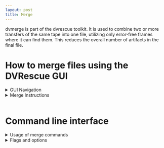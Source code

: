 ```yaml
---
layout: post
title: Merge
---
```


dvmerge is part of the dvrescue toolkit. It is used to combine two or more transfers of the same tape into one file, utilizing only error-free frames where it can find them. This reduces the overall number of artifacts in the final file.

# How to merge files using the DVRescue GUI

<details markdown=1>
  <summary markdown="span">GUI Navigation</summary>

## GUI Navigation

<a href="{{ site.baseurl }}/images/merge_gui.png"><img alt="Merge GUI" src="{{ site.baseurl }}/images/merge_gui.png"></a>

### Input files

A file list will populate containing any files you have already been working on in other tabs. 

- **Add files:** Files can be added by either clicking the folder with a plus symbol or by dragging and dropping in the files (you can add either DV files or the XML files created during capture or analysis). 
- **Remove files:** You can remove any of these file from the list by clicking on the **X**.

### Files to Merge

Files are added here from the larger file list on the left. Only files that have been added here will be merged. Files listed here are color coordinated to the Summary table below. The first file is the primary, and the rest of the files are used to substitute frames that contain errors in the primary file.

You can also indicate whether you would like the final merged file to be saved in the same directory or elsewhere.

### Merge Results Table

This shows all of the merged files that have been created this session. The entire file path is listed as well as an icon that shows its current status.

<a href="{{ site.baseurl }}/images/packagerIcons.png"><img alt="Packaging Status Icon Key" src="{{ site.baseurl }}/images/packagerIcons.png"></a>

### Summary

This part of the GUI displays the results of a merge by providing a problem frame list and allowing you to investigate them further using a frame comparison viewer (dvloupe) to see how files were merged and which issues were resolved/unresolved. 

- **Summary:** This table provides the results of the merging process by listing every frame that contained errors in the primary file. The color of each frame is coordinated to the file that was used for the frame in question and the problematic blocks are highlighted in the same color. 
- **dvloupe:** You can click on the rows to view the merged results in dvloupe. Clicking the file selection number will open a pop-up window that shows you the corresponding frame for every file, with errors highlighted in correspondence with the color code used above. The final image will be what is present in the merged file.
- See the Merge Summary section below for more details.

</details>

<details markdown=1>
  <summary markdown="span">Merge Instructions</summary>

## GUI Merge

### Additional Captures & Review

1. Clean your deck (even if you don’t think it’s a headclog, it might be helpful). If you think the issue originated from a malfunctioning deck, try using another one that is <a href="{{ site.baseurl }}/sections/deck_guide.html">compatible with the tape</a>.
	1. Please note: merging two files captured from two different decks doesn’t always work properly. It’s advisable to merge files captured from the same deck. 
2. Using dvcapture (either via vrecord or the DVRescue GUI), capture the tape multiple times. 2-3 times is advised to create an initial assessment of the problem spots in the tape.
	1. If you are unsure if the errors occurred in the same blocks, you can skip to Step 4 to compare the first two captures before deciding to create additional ones for a merge.
	2. Make sure that you modify the identifier so that you know that the files are various captures of the same tape and don’t accidentally overwrite the original or delete it. For example, if the original identifier is “1234.dv” you could add a suffix to the first captured file, (such as “pass-01”). Use this suffix for each subsequent capture (“1234_pass-02, 1234_pass-03, etc.)
3. Compare the files in the Anaylsis tab. From the list of problematic frames generated by each file, scan to see if there are any of the same frame numbers across the list. Please see <a href="{{ site.baseurl }}/sections/analysis.html">the Analyze documentation</a> for details on how to assess the two files. 

### Merging

4. In the DVRescue GUI, navigate to the **Merge** tab from the menu on the left side.
5. Under **Input Files**, a file list will populate containing any files you have already been working on in other tabs. You can remove any of these with the **X** next to the file name and you can import other files by clicking the folder icon with a plus symbol or by dragging and dropping the files into the window. Add all of the transfers you made for the single tape.
6. Click and drag all files you want to merge to the **Files to Merge** box. The first one you add will be the primary file.
	1. There is no current limit on the number of files that can be merged, but it is not usually worthwhile to merge more than four or five files, as this is sufficient to eliminate virtually all transient artifacts.
7. Select the radio button indicating if you would like the merged output file to save to the same folder or a different location. The default is to save the merged file into the same directory. If you want to select a different location, follow the instructions below:
	1. Click the three dots next to the **Specify path** field.
	2. From the pop-up window that appears, navigate to the location where you want the file to be saved. You can create a new folder if needed.
	3. Enter a file name. Make sure it is unique to the original ID so it doesn’t get confused with the original or accidentally overridden.
	4. Click **Save**. 
8. Once you are certain you are ready, click the **Merge** button to begin the merge process.
9. Wait for the Merge Results window to show that your file is finished. Time for completion varies depending on the length of the recording, the number of files being used in the merge, your computer and the number of problem frames in the file. 
10. You may review the results in the **Summary** window or open the merged file to watch it in your preferred playback software.

### Merge Summary Review

11. The summary window displays both an overall summary of the merging process and a table of problematic frames that were merged, including which files blocks and full frames were selected from.
12. The summary overview provides a comparison between the original file (the first one that was added to the merge) and the merged file. Comparison details include missing frames, bad blocks, and the usage of each file included in the merge. 
13. The table in the summary window provides the results of the merging process by listing every frame that contained errors in the primary file. The color of each frame is coordinated to the file that was used for the frame in question and the problematic blocks are highlighted in the same color. You can click on the rows to view the merged results in dvloupe. 
14. File Selection tells you which file it eventually chose the frame from. An X means that no file had a perfect version of that frame, so dvmerge had to use parts of multiple files to piece together an error-reduced frame.
15. Status reports the status of the frame in every file that was provided. A red light means the frame had a problem in that file, a green light means it was a good frame, and a gray light means the frame was entirely missing from that file.
16. Clicking the file selection number will open a pop-up window that shows you the corresponding frame for every file, with errors highlighted in correspondence with the color code used above. The final image will be what is present in the merged file.
17. Examples of common types of merging results:

<a href="{{ site.baseurl }}/images/merge_results.png"><img alt="Merge Results" src="{{ site.baseurl }}/images/merge_results.png"></a>

	1. resolved headclog - it is not uncommon for a headclog to temporarily develop due to shedding, especially when you are running multiple passes. In this example the displayed frame was fine for captures (input files) #1, #2, #4 and #5, but there was a headclog blocking the frame for #3. Since the merge software reviews each from in the order of the input files, the frame from #1 was selected. If input file #3 had been added first, dvmerge would have checked that frame in the next input file, and would have selected it because it doesn’t contain errors.
	2. single good frame selected from a single file
	3. blocks used from various various files to create a single complete frame
	4. reduction of bad blocks (but still contains missing blocks or bad blocks)
	5. missing frames
	6. frames with the exact same errors for various captures (a result of tape damage/breakdown)

</details>
<br />

# Command line interface

<details markdown=1>
  <summary markdown="span">Usage of merge commands</summary>

1. In your command line interface, type the following command
`dvrescue --v 9 [pathtofile/file-pass-1.dv] [pathtofile/file-pass-2.dv] [pathtofile/file-pass-3.dv] --merge [pathtofile/file-merged.dv]`
2. Insert the full file path of each file you want to merge. The first one you add will be the primary file.
	1. There is no current limit on the number of files that can be merged, but it is not usually worthwhile to merge more than four or five files, as this is sufficient to eliminate virtually all transient artifacts.
3. Designate the name and file path of the merged file which will be output at the end. Here is an example of input for merging:
4. While it’s running, depending on the verbosity level selected, you will see one of the following in the Terminal:
5. When it’s finished, you may want to save the terminal output as file_merge-log.txt so it can be retained as metadata on the final file.

</details>

<details markdown=1>
  <summary markdown="span">Flags and options</summary>

All of these options can also be viewed by typing `dvrescue -h` into the command line window.

    --m [value]                   Merge all input files into value (file name), picking the best part of each file.
    --merge-log value             Store merge log to value (file name).
    --merge-output-speed          Report and merge frames having speed not meaning normal playback
                                      Is default (it will change in the future).
    --merge-ignore-speed          Do not report and do not merge frames having speed not meaning normal playback.
    --merge-output-concealed      Report and merge frames having all blocks concealed.
                                      Is default (it will change in the future).
    --merge-ignore-concealed      Do not report and do not merge frames having all blocks concealed.
    --merge-log-missing           Report frames considered as missing (due to time code jump etc).
                                      Is default if information output format is not CSV.
    --merge-hide-missing          Do not report frames considered as missing (due to time code jump etc).
                                      Is default if information output format is CSV.
    --merge-log-intermediate      Display additional lines of information about intermediate analysis during files merge.
                                      Is default if information output format is not CSV.
    --merge-hide-intermediate     Hide additional lines of information about intermediate analysis during files merge.
                                      Is default if information output format is CSV.
    --verbosity value | -v value  This is the level of detail that you would like the Terminal to provide during and after the merging process.
                                  The amount of information provided varies from 0 (no information is provided during merging besides a frame count
                                  of the current processing location) to 9 (information on what frames and blocks are being selected is displayed
                                  for every single frame included in the merge (problematic, as well as frames that are fine).  on the way that
                                  Verbosity of the output set to value:
                                      0: no output, no summary is provided
                                      5: summary only.
                                      7: information per problematic frame + a summary of the merging process.
                                      9: information per frame + summary.

</details>
<br />
